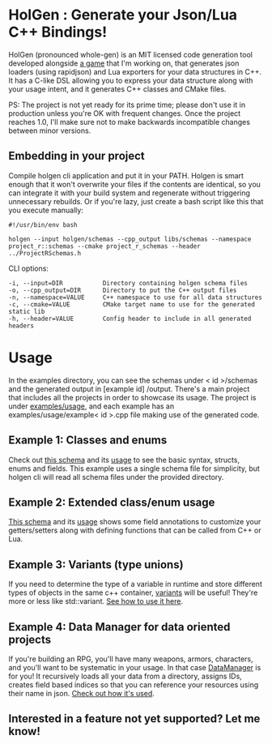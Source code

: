# HolGen : Generate your Json/Lua C++ Bindings!

HolGen (pronounced whole-gen) is an MIT licensed code generation tool developed
alongside [a game](https://x.com/armonium_rpg) that I'm working
on, that generates json loaders (using rapidjson) and Lua exporters for your data structures in C++. It has a C-like DSL
allowing you to express your data structure along with your usage intent, and it generates C++ classes and CMake
files.

PS: The project is not yet ready for its prime time; please don't use it in production unless you're OK with frequent
changes. Once the project reaches 1.0, I'll make sure not to make backwards incompatible changes between minor versions.

## Embedding in your project

Compile holgen cli application and put it in your PATH. Holgen is smart enough that it won't overwrite your files if the
contents are identical, so you can integrate it with your build system and regenerate without triggering unnecessary
rebuilds. Or if you're lazy, just create a bash script like this that you execute manually:

```
#!/usr/bin/env bash

holgen --input holgen/schemas --cpp_output libs/schemas --namespace project_r::schemas --cmake project_r_schemas --header ../ProjectRSchemas.h
```

CLI options:

```
-i, --input=DIR           Directory containing holgen schema files
-o, --cpp_output=DIR      Directory to put the C++ output files
-n, --namespace=VALUE     C++ namespace to use for all data structures
-c, --cmake=VALUE         CMake target name to use for the generated static lib
-h, --header=VALUE        Config header to include in all generated headers
```

# Usage

In the examples directory, you can see the schemas under < id >/schemas and the generated output in [example id]
/output. There's a main project that includes all the projects in order to showcase its usage. The project is under
[examples/usage](examples/usage), and each example has an examples/usage/example< id >.cpp file making use of the
generated code.

## Example 1: Classes and enums

Check out [this schema](examples/1/schemas/character.hsc) and its [usage](examples/usage/example1.cpp) to see the basic
syntax, structs, enums and fields. This example uses a single schema file for simplicity, but holgen cli will read all
schema files under the provided directory.

## Example 2: Extended class/enum usage

[This schema](examples/2/schemas/character.hsc) and its [usage](examples/usage/example2.cpp) shows some field
annotations to customize your getters/setters along with defining functions that can be called from C++ or Lua.

## Example 3: Variants (type unions)

If you need to determine the type of a variable in runtime and store different types of objects in the same c++
container, [variants](examples/3/schemas/character.hsc) will be useful! They're more or less like std::variant.
[See how to use it here](examples/usage/example3.cpp).

## Example 4: Data Manager for data oriented projects

If you're building an RPG, you'll have many weapons, armors, characters, and you'll want to be systematic in your usage.
In that case [DataManager](examples/4/schemas/dataManager.hsc) is for you! It recursively loads all your data from a
directory, assigns IDs, creates field based indices so that you can reference your resources using their name in json.
[Check out how it's used](examples/usage/example4.cpp).

## Interested in a feature not yet supported? Let me know!
